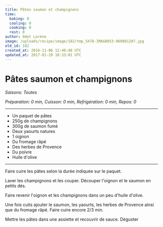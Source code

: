 ```yaml
---
title: Pâtes saumon et champignons
time:
  baking: 0
  cooling: 0
  cooking: 0
  rest: 0
author: Odet Lorène
image: /uploads/recipe/image/182/tmp_5478-IMAG0053-960981207.jpg
old_id: 182
created_at: 2016-11-06 12:46:48 UTC
updated_at: 2017-01-29 10:33:01 UTC
---
```


# Pâtes saumon et champignons

_Saisons: Toutes_

_Préparation: 0 min, Cuisson: 0 min, Refrigération: 0 min, Repos: 0_

---

- Un paquet de pâtes
- 250g de champignons
- 300g de saumon fumé
- Deux yaourts natures
- 1 oignon
- Du fromage râpé
- Des herbes de Provence
- Du poivre
- Huile d'olive

---

Faire cuire les pâtes selon la durée indiquée sur le paquet.

Laver les champignons et les couper. Découper l'oignon et le saumon en petits dés.

Faire revenir l'oignon et les champignons dans un peu d'huile d'olive.

Une fois cuits ajouter le saumon, les yaourts, les herbes de Provence ainsi que du fromage râpé. Faire cuire encore 2/3 min.

Mettre les pâtes dans une assiette et recouvrir de sauce. Déguster
